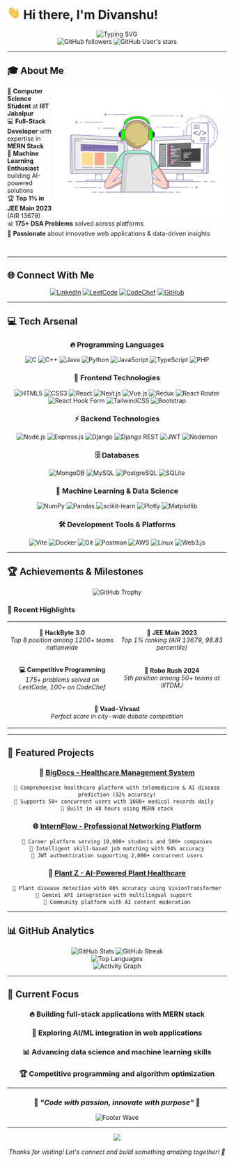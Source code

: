 # <img src="https://raw.githubusercontent.com/ABSphreak/ABSphreak/master/gifs/Hi.gif" width="30px" height="30px"> Hi there, I'm Divanshu! 
<div align="center">
  <img src="https://readme-typing-svg.herokuapp.com/?font=Fira+Code&pause=1000&color=00D9FF&center=true&vCenter=true&width=435&lines=Web+Dev+%26+Data+Science+Enthusiast;Full+Stack+MERN+Developer;Machine+Learning+Explorer;Competitive+Programming+Enthusiast;Building+Innovative+Solutions" alt="Typing SVG" />
</div>

<div align="center">
  <img src="https://img.shields.io/github/followers/divanshu0212?label=Followers&style=social" alt="GitHub followers" />
  <img src="https://img.shields.io/github/stars/divanshu0212?label=Stars&style=social" alt="GitHub User's stars" />
</div>

---

## 🎓 About Me

<img align="right" alt="Coding" width="400" src="https://raw.githubusercontent.com/devSouvik/devSouvik/master/gif3.gif">

🎯 **Computer Science Student** at **IIIT Jabalpur**  
💻 **Full-Stack Developer** with expertise in **MERN Stack**  
🤖 **Machine Learning Enthusiast** building AI-powered solutions  
🏆 **Top 1% in JEE Main 2023** (AIR 13679)  
📊 **175+ DSA Problems** solved across platforms  
🚀 **Passionate** about innovative web applications & data-driven insights  

<br clear="right"/>

---

## 🌐 Connect With Me
<div align="center">
  
[![LinkedIn](https://img.shields.io/badge/LinkedIn-0077B5?style=for-the-badge&logo=linkedin&logoColor=white&labelColor=0077B5)](https://linkedin.com/in/divanshu0212)
[![LeetCode](https://img.shields.io/badge/LeetCode-FFA116?style=for-the-badge&logo=LeetCode&logoColor=black&labelColor=FFA116)](https://leetcode.com/divanshu0212)
[![CodeChef](https://img.shields.io/badge/CodeChef-5B4638?style=for-the-badge&logo=CodeChef&logoColor=white&labelColor=5B4638)](https://codechef.com/users/divanshu0212)
[![GitHub](https://img.shields.io/badge/GitHub-181717?style=for-the-badge&logo=github&logoColor=white&labelColor=181717)](https://github.com/divanshu0212)

</div>

---

## 💻 Tech Arsenal

<div align="center">

### 🔥 Programming Languages
![C](https://img.shields.io/badge/C-00599C?style=for-the-badge&logo=c&logoColor=white)
![C++](https://img.shields.io/badge/C++-00599C?style=for-the-badge&logo=c%2B%2B&logoColor=white)
![Java](https://img.shields.io/badge/Java-ED8B00?style=for-the-badge&logo=openjdk&logoColor=white)
![Python](https://img.shields.io/badge/Python-3776AB?style=for-the-badge&logo=python&logoColor=white)
![JavaScript](https://img.shields.io/badge/JavaScript-F7DF1E?style=for-the-badge&logo=javascript&logoColor=black)
![TypeScript](https://img.shields.io/badge/TypeScript-007ACC?style=for-the-badge&logo=typescript&logoColor=white)
![PHP](https://img.shields.io/badge/PHP-777BB4?style=for-the-badge&logo=php&logoColor=white)

### 🎨 Frontend Technologies
![HTML5](https://img.shields.io/badge/HTML5-E34F26?style=for-the-badge&logo=html5&logoColor=white)
![CSS3](https://img.shields.io/badge/CSS3-1572B6?style=for-the-badge&logo=css3&logoColor=white)
![React](https://img.shields.io/badge/React-20232A?style=for-the-badge&logo=react&logoColor=61DAFB)
![Next.js](https://img.shields.io/badge/Next.js-000000?style=for-the-badge&logo=next.js&logoColor=white)
![Vue.js](https://img.shields.io/badge/Vue.js-4FC08D?style=for-the-badge&logo=vue.js&logoColor=white)
![Redux](https://img.shields.io/badge/Redux-593D88?style=for-the-badge&logo=redux&logoColor=white)
![React Router](https://img.shields.io/badge/React_Router-CA4245?style=for-the-badge&logo=react-router&logoColor=white)
![React Hook Form](https://img.shields.io/badge/React%20Hook%20Form-EC5990?style=for-the-badge&logo=reacthookform&logoColor=white)
![TailwindCSS](https://img.shields.io/badge/Tailwind_CSS-38B2AC?style=for-the-badge&logo=tailwind-css&logoColor=white)
![Bootstrap](https://img.shields.io/badge/Bootstrap-563D7C?style=for-the-badge&logo=bootstrap&logoColor=white)

### ⚡ Backend Technologies
![Node.js](https://img.shields.io/badge/Node.js-43853D?style=for-the-badge&logo=node.js&logoColor=white)
![Express.js](https://img.shields.io/badge/Express.js-404D59?style=for-the-badge&logo=express&logoColor=white)
![Django](https://img.shields.io/badge/Django-092E20?style=for-the-badge&logo=django&logoColor=white)
![Django REST](https://img.shields.io/badge/DJANGO-REST-ff1709?style=for-the-badge&logo=django&logoColor=white&color=ff1709)
![JWT](https://img.shields.io/badge/JWT-000000?style=for-the-badge&logo=JSON%20web%20tokens&logoColor=white)
![Nodemon](https://img.shields.io/badge/NODEMON-76D04B?style=for-the-badge&logo=nodemon&logoColor=white)

### 🗄️ Databases
![MongoDB](https://img.shields.io/badge/MongoDB-4EA94B?style=for-the-badge&logo=mongodb&logoColor=white)
![MySQL](https://img.shields.io/badge/MySQL-005C84?style=for-the-badge&logo=mysql&logoColor=white)
![PostgreSQL](https://img.shields.io/badge/PostgreSQL-316192?style=for-the-badge&logo=postgresql&logoColor=white)
![SQLite](https://img.shields.io/badge/SQLite-07405E?style=for-the-badge&logo=sqlite&logoColor=white)

### 🤖 Machine Learning & Data Science
![NumPy](https://img.shields.io/badge/numpy-013243?style=for-the-badge&logo=numpy&logoColor=white)
![Pandas](https://img.shields.io/badge/pandas-150458?style=for-the-badge&logo=pandas&logoColor=white)
![scikit-learn](https://img.shields.io/badge/scikit--learn-F7931E?style=for-the-badge&logo=scikit-learn&logoColor=white)
![Plotly](https://img.shields.io/badge/Plotly-239120?style=for-the-badge&logo=plotly&logoColor=white)
![Matplotlib](https://img.shields.io/badge/Matplotlib-11557c?style=for-the-badge&logo=Matplotlib&logoColor=white)

### 🛠️ Development Tools & Platforms
![Vite](https://img.shields.io/badge/vite-646CFF?style=for-the-badge&logo=vite&logoColor=white)
![Docker](https://img.shields.io/badge/docker-0db7ed?style=for-the-badge&logo=docker&logoColor=white)
![Git](https://img.shields.io/badge/git-F05033?style=for-the-badge&logo=git&logoColor=white)
![Postman](https://img.shields.io/badge/Postman-FF6C37?style=for-the-badge&logo=postman&logoColor=white)
![AWS](https://img.shields.io/badge/Amazon_AWS-FF9900?style=for-the-badge&logo=amazonaws&logoColor=white)
![Linux](https://img.shields.io/badge/Linux-FCC624?style=for-the-badge&logo=linux&logoColor=black)
![Web3.js](https://img.shields.io/badge/web3.js-F16822?style=for-the-badge&logo=web3.js&logoColor=white)

</div>

---

## 🏆 Achievements & Milestones

<div align="center">
  <img src="https://github-profile-trophy.vercel.app/?username=Divanshu0212&theme=radical&no-frame=false&no-bg=false&margin-w=4" alt="GitHub Trophy" />
</div>

### 🌟 Recent Highlights

<table align="center">
<tr>
<td align="center" width="50%">

**🥇 HackByte 3.0**  
*Top 8 position among 1200+ teams nationwide*

</td>
<td align="center" width="50%">

**🎯 JEE Main 2023**  
*Top 1% ranking (AIR 13679, 98.83 percentile)*

</td>
</tr>
<tr>
<td align="center" width="50%">

**💻 Competitive Programming**  
*175+ problems solved on LeetCode, 100+ on CodeChef*

</td>
<td align="center" width="50%">

**🤖 Robo Rush 2024**  
*5th position among 50+ teams at IIITDMJ*

</td>
</tr>
<tr>
<td align="center" colspan="2">

**🎤 Vaad-Vivaad**  
*Perfect score in city-wide debate competition*

</td>
</tr>
</table>

---

## 🚀 Featured Projects

<div align="center">

### 🏥 [BigDocs - Healthcare Management System](https://github.com/divanshu0212/bigdocs)
```
🔹 Comprehensive healthcare platform with telemedicine & AI disease prediction (92% accuracy)
🔹 Supports 50+ concurrent users with 1000+ medical records daily  
🔹 Built in 48 hours using MERN stack
```

### 🌐 [InternFlow - Professional Networking Platform](https://github.com/divanshu0212/internflow)  
```
🔹 Career platform serving 10,000+ students and 500+ companies
🔹 Intelligent skill-based job matching with 94% accuracy
🔹 JWT authentication supporting 2,000+ concurrent users
```

### 🌱 [Plant Z - AI-Powered Plant Healthcare](https://github.com/divanshu0212/plantz)
```
🔹 Plant disease detection with 86% accuracy using VisionTransformer
🔹 Gemini API integration with multilingual support  
🔹 Community platform with AI content moderation
```

</div>

---

## 📊 GitHub Analytics

<div align="center">
  <img width="49%" src="https://github-readme-stats.vercel.app/api?username=Divanshu0212&show_icons=true&theme=radical&hide_border=true&count_private=true" alt="GitHub Stats" />
  <img width="49%" src="https://github-readme-streak-stats.herokuapp.com/?user=Divanshu0212&theme=radical&hide_border=true" alt="GitHub Streak" />
</div>

<div align="center">
  <img width="60%" src="https://github-readme-stats.vercel.app/api/top-langs/?username=Divanshu0212&layout=compact&theme=radical&hide_border=true&langs_count=10" alt="Top Languages" />
</div>

<div align="center">
  <img src="https://github-readme-activity-graph.vercel.app/graph?username=Divanshu0212&bg_color=0d1117&color=00d9ff&line=00d9ff&point=ffffff&area=true&hide_border=true" alt="Activity Graph" />
</div>

---

## 🎯 Current Focus

<div align="center">

### 🔥 Building full-stack applications with MERN stack
### 🤖 Exploring AI/ML integration in web applications  
### 📊 Advancing data science and machine learning skills
### 🏆 Competitive programming and algorithm optimization

</div>

---

<div align="center">
  
### 💭 *"Code with passion, innovate with purpose"* 💫

<img src="https://capsule-render.vercel.app/api?type=waving&color=gradient&height=100&section=footer" alt="Footer Wave" />

</div>

---

<div align="center">
  
![](https://visitcount.itsvg.in/api?id=divanshu0212&icon=0&color=0)

*Thanks for visiting! Let's connect and build something amazing together! 🚀*

</div>
